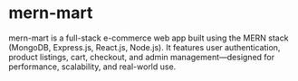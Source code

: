 # mern-mart
mern-mart is a full-stack e-commerce web app built using the MERN stack (MongoDB, Express.js, React.js, Node.js). It features user authentication, product listings, cart, checkout, and admin management—designed for performance, scalability, and real-world use.
